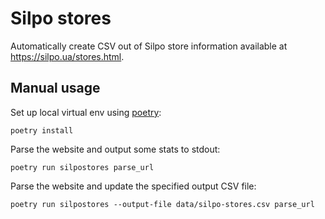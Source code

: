 # Silpo stores

Automatically create CSV out of Silpo store information available at https://silpo.ua/stores.html.

## Manual usage

Set up local virtual env using [poetry](https://python-poetry.org/docs/):

`poetry install`

Parse the website and output some stats to stdout:

`poetry run silpostores parse_url`

Parse the website and update the specified output CSV file:

`poetry run silpostores --output-file data/silpo-stores.csv parse_url`